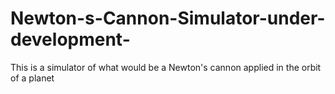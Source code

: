 # Newton-s-Cannon-Simulator-under-development-
This is a simulator of what would be a Newton's cannon applied in the orbit of a planet
